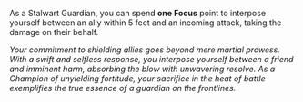 As a Stalwart Guardian, you can spend **one Focus** point to interpose yourself between an ally within 5 feet and an incoming attack, taking the damage on their behalf.

*Your commitment to shielding allies goes beyond mere martial prowess. With a swift and selfless response, you interpose yourself between a friend and imminent harm, absorbing the blow with unwavering resolve. As a Champion of unyielding fortitude, your sacrifice in the heat of battle exemplifies the true essence of a guardian on the frontlines.*